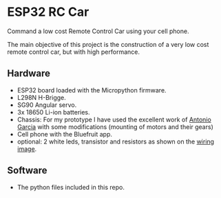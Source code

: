 # ESP32 RC Car
Command a low cost Remote Control Car using your cell phone.

The main objective of this project is the construction of a very low cost remote control car, but with high performance.
## Hardware
* ESP32 board loaded with the Micropython firmware.
* L298N H-Brigge.
* SG90 Angular servo.
* 3x 18650 Li-ion batteries.
* Chassis: For my prototype I have used the excellent work of [Antonio Garcia](https://www.thingiverse.com/thing:4892947) with some modifications (mounting of motors and their gears)
* Cell phone with the Bluefruit app.
* optional: 2 white leds, transistor and resistors as shown on the [wiring image](https://github.com/rodo54/Esp32_Car/wiring).
## Software
* The python files included in this repo.

